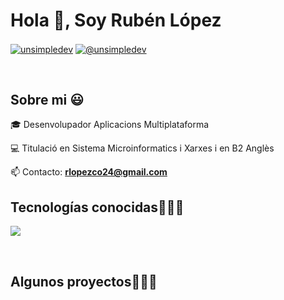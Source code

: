 # Hola 👋, Soy Rubén López

<p align="left">
  

<a href="https://www.linkedin.com/in/ruben-lopez-cordoba-6253a938a/" target="blank"><img align="center" src="https://img.shields.io/badge/LinkedIn-0077B5?style=for-the-badge&logo=linkedin&logoColor=white" alt="unsimpledev"/></a>
<a href = "mailto:rlopezco24@gmail.com" target="blank"><img align="center" src="https://img.shields.io/badge/Gmail-D14836?style=for-the-badge&logo=gmail&logoColor=white" alt="@unsimpledev"  /></a>
  </p>
  <br>

 <h2>Sobre mi 😃</h2>
<p align="left">
🎓 Desenvolupador Aplicacions Multiplataforma

💻 Titulació en Sistema Microinformatics i Xarxes i en B2 Anglès

📫 Contacto: **rlopezco24@gmail.com**
<!--Intro end-->
  </p>



<!-- LENGUAJES Y HERRAMIENTAS -->
<h2 >Tecnologías conocidas👨🏻‍💻</h2>
<p align="left">
  <a href="https://skillicons.dev">
    <img src="https://skillicons.dev/icons?i=java,css,html,js,mysql,gitlab,github,mongodb,vscode" />
  </a>
</p>
<br>

<div id="proyectos">
<h2 >Algunos proyectos👨🏻‍💻</h2>

